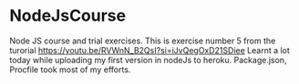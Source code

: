 # NodeJsCourse
Node JS course and trial exercises.
This is exercise number 5 from the turorial https://youtu.be/RVWnN_B2QsI?si=iJvQegOxD21SDiee
Learnt a lot today while uploading my first version in nodeJs to heroku.
Package.json, Procfile took most of my efforts.

